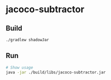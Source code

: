 # jacoco-subtractor

## Build
```bash
./gradlew shadowJar
```

## Run
```bash
# Show usage
java -jar ./build/libs/jacoco-subtractor.jar
```
